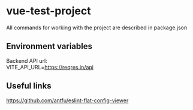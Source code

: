 # vue-test-project
All commands for working with the project are described in package.json

## Environment variables
Backend API url:\
VITE_API_URL=<https://reqres.in/api>

## Useful links
<https://github.com/antfu/eslint-flat-config-viewer>